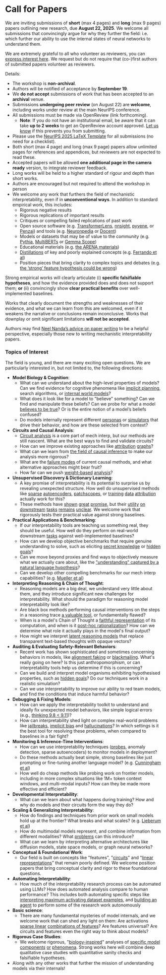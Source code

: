 # Call for Papers
We are inviting submissions of **short** (max 4 pages) and **long** (max 9 pages) papers outlining new research, due **August 22, 2025**. We welcome all submissions that convincingly argue for why they further the field: i.e. which further our ability to use the internal states of neural networks to understand them. 

We are extremely grateful to all who volunteer as reviewers, you can [express interest here](https://www.google.com/url?q=https://docs.google.com/forms/d/e/1FAIpQLSdiw1SJllzoTz_nqzDTzTOGb9DV3W_truQyh-WvYj_QGIi7Mg/viewform?usp%3Ddialog&sa=D&source=editors&ust=1752959244283004&usg=AOvVaw0Bd7SHMN5P60-whW02gRU9). We request but do not require that (co-)first authors of submitted papers volunteer as reviewers. 

Details: 
* The workshop is **non-archival**.
* Authors will be notified of acceptance by **September 19**.
* We **do not accept** submissions of work that has been accepted to an **archival** venue.
* Submissions **undergoing peer review** (on August 22) are **welcome**, including works under review at the main NeurIPS conference.
* All submissions must be made via OpenReview (link forthcoming).
  * **Note**: If you do not have an institutional email, be aware that it can take **up to 2 weeks** to get an OpenReview account approved. [Let us know](mailto:neurips2025@mechinterpworkshop.com) if this prevents you from submitting.
* Please use the [NeurIPS 2025 LaTeX Template](https://www.google.com/url?q=https://media.neurips.cc/Conferences/NeurIPS2025/Styles.zip&sa=D&source=editors&ust=1752959244284501&usg=AOvVaw1ul3HKRUt0WUcRxxY_Qf2Q) for all submissions (no need for a checklist).
* Both short (max 4 page) and long (max 9 page) papers allow unlimited pages for references and appendices, but reviewers are not expected to read these.
* Accepted papers will be allowed **one additional page in the camera ready** version, to integrate reviewer feedback.
* Long works will be held to a higher standard of rigour and depth than short works.
* Authors are encouraged but not required to attend the workshop in person
* We welcome any work that furthers the field of mechanistic interpretability, even if in **unconventional ways**. In addition to standard empirical work, this includes:
  * Rigorous negative results
  * Rigorous replications of important results
  * Critiques or compelling failed replications of past work
  * Open source software (e.g. [TransformerLens](https://www.google.com/url?q=https://github.com/neelnanda-io/TransformerLens&sa=D&source=editors&ust=1752959244285639&usg=AOvVaw2T9b1gPM_j4Qs9hggi52bT), [nnsight](https://www.google.com/url?q=https://github.com/ndif-team/nnsight&sa=D&source=editors&ust=1752959244285727&usg=AOvVaw3CqQMc3Chm5zWmv6WE5EGs), [pyvene](https://www.google.com/url?q=https://github.com/stanfordnlp/pyvene/tree/main/pyvene/models/mlp&sa=D&source=editors&ust=1752959244285822&usg=AOvVaw0OxMhmNaoS6o3vvDrCIVP0), or [Penzai](https://www.google.com/url?q=https://github.com/google-deepmind/penzai&sa=D&source=editors&ust=1752959244285917&usg=AOvVaw2aAXzodsu-kPJXjiN0MEzD)) and tools (e.g. [Neuronpedia](https://www.google.com/url?q=http://neuronpedia.org&sa=D&source=editors&ust=1752959244286005&usg=AOvVaw3zLzD5a3awKmWbMs06DXLc) or [Docent](https://www.google.com/url?q=https://transluce.org/introducing-docent&sa=D&source=editors&ust=1752959244286109&usg=AOvVaw14i-sHx_QMFUeXiXZq1MUK))
  * Models or datasets that may be of value to the community (e.g. [Pythia](https://www.google.com/url?q=https://arxiv.org/abs/2304.01373&sa=D&source=editors&ust=1752959244286320&usg=AOvVaw0r3ONx54_C8euc-4AwSDdk), [MultiBERTs](https://www.google.com/url?q=https://arxiv.org/abs/2106.16163&sa=D&source=editors&ust=1752959244286405&usg=AOvVaw08asw2TdBUjnlIyO7QdBle) or [Gemma Scope](https://www.google.com/url?q=https://arxiv.org/abs/2408.05147&sa=D&source=editors&ust=1752959244286488&usg=AOvVaw33NBpaDw0DxfxZ13XBzpw6))
  * Educational materials (e.g. [the ARENA materials](https://www.google.com/url?q=https://arena3-chapter1-transformer-interp.streamlit.app/&sa=D&source=editors&ust=1752959244286654&usg=AOvVaw1VVrKjZdSlDZCWltVupCig))
  * [Distillations](https://www.google.com/url?q=https://distill.pub/2017/research-debt/&sa=D&source=editors&ust=1752959244286761&usg=AOvVaw3kFK43PqWg2aQXW3QowgsP) of key and poorly explained concepts (e.g. [Ferrando et al](https://www.google.com/url?q=https://arxiv.org/abs/2405.00208&sa=D&source=editors&ust=1752959244286898&usg=AOvVaw14_8ZEANE4_cigFVnGJwes))
  * Position pieces that bring clarity to complex topics and debates (e.g. [the ‘strong’ feature hypothesis could be wrong](https://www.google.com/url?q=https://www.alignmentforum.org/posts/tojtPCCRpKLSHBdpn/the-strong-feature-hypothesis-could-be-wrong&sa=D&source=editors&ust=1752959244287217&usg=AOvVaw38cYS48GTf1Xy7NZbPfrKJ))

Strong empirical works will clearly articulate (i) **specific falsifiable hypotheses**, and how the evidence provided does and does not support them; **or** (ii) convincingly show **clear practical benefits** over well-implemented baselines. 

Works that clearly document the strengths and weaknesses of their evidence, and what we can learn from this are welcomed, even if it weakens the narrative or conclusions remain inconclusive. Works that downplay or omit significant limitations **will not be accepted**. 

Authors may find [Neel Nanda’s advice on paper writing](https://www.google.com/url?q=https://www.alignmentforum.org/posts/eJGptPbbFPZGLpjsp/highly-opinionated-advice-on-how-to-write-ml-papers&sa=D&source=editors&ust=1752959244288201&usg=AOvVaw0e7duHhtOd_UWxt3F70zD0) to be a helpful perspective, especially those new to writing mechanistic interpretability papers. 
### Topics of Interest
The field is young, and there are many exciting open questions. We are particularly interested in, but not limited to, the following directions: 
* **Model Biology & Cognition**:
  * What can we understand about the high-level properties of models? Can we find evidence for cognitive phenomena like [implicit planning](https://www.google.com/url?q=https://transformer-circuits.pub/2025/attribution-graphs/biology.html%23dives-poems&sa=D&source=editors&ust=1752959244288874&usg=AOvVaw09qnapb3Q53zulbkK9EfcG), search algorithms, or [internal world models](https://www.google.com/url?q=https://arxiv.org/abs/2210.13382&sa=D&source=editors&ust=1752959244288981&usg=AOvVaw2CppBF3EHePJrPakYiqf4G)?
  * What does it look like for a model to "believe" something? Can we find and manipulate these beliefs? Can we probe for what a model [believes to be true](https://www.google.com/url?q=https://arxiv.org/abs/2310.06824&sa=D&source=editors&ust=1752959244289262&usg=AOvVaw0-0ESpntHxKiC1_NbMU5U3)? Or is the entire notion of a model’s beliefs confused?
  * Do models internally represent different [personas](https://www.google.com/url?q=https://arxiv.org/abs/2406.12094&sa=D&source=editors&ust=1752959244289468&usg=AOvVaw1mzqCteQTwjF2jk92N-lbg) or [simulators](https://www.google.com/url?q=https://www.nature.com/articles/s41586-023-06647-8&sa=D&source=editors&ust=1752959244289554&usg=AOvVaw3shqHJnQCCWAqK5Zuz_9nY) that drive their behavior, and how are these selected from context?
* **Circuits and Causal Analysis**:
  * [Circuit analysis](https://www.google.com/url?q=https://distill.pub/2020/circuits/zoom-in/&sa=D&source=editors&ust=1752959244289874&usg=AOvVaw1_UFy-jVAtOJGQRwiwEG46) is a core part of mech interp, but our methods are still nascent. What are the best ways to find and validate circuits?
  * How can we improve existing approaches like [attribution](https://www.google.com/url?q=https://arxiv.org/abs/2406.11944&sa=D&source=editors&ust=1752959244290166&usg=AOvVaw1HbvUUmTIQHIcqRrtP1bQI) [graphs](https://www.google.com/url?q=https://transformer-circuits.pub/2025/attribution-graphs/methods.html&sa=D&source=editors&ust=1752959244290264&usg=AOvVaw1a6e3b4dh7DxMuq0Ho25zY)?
  * What can we learn from [the field of causal inference](https://www.google.com/url?q=https://arxiv.org/abs/2407.04690&sa=D&source=editors&ust=1752959244290440&usg=AOvVaw3ghm9FFeZbFauif8y2gGbJ) to make our analysis more rigorous?
  * What are the [failure modes](https://www.google.com/url?q=https://arxiv.org/abs/2307.15771&sa=D&source=editors&ust=1752959244290599&usg=AOvVaw0QPDpNNG1F3K4-5gZ7sm-W) of current causal methods, and what alternative approaches might bear fruit?
  * How far can we push [weight-based](https://www.google.com/url?q=https://arxiv.org/abs/2301.05217&sa=D&source=editors&ust=1752959244290799&usg=AOvVaw0l_gSaj8Zj3jQSG6_afCYJ) [analysis](https://www.google.com/url?q=https://arxiv.org/abs/2410.08417&sa=D&source=editors&ust=1752959244290878&usg=AOvVaw3TttQSaN2zr5CEjOWrJyDe)?
* **Unsupervised Discovery & Dictionary Learning**:
  * A key promise of interpretability is its potential to surprise us by revealing unexpected structure. How well do unsupervised methods like [sparse](https://www.google.com/url?q=https://arxiv.org/abs/2103.15949&sa=D&source=editors&ust=1752959244291284&usg=AOvVaw2_eH3QpDwPUhjKLKhZdgjw) [autoencoders](https://www.google.com/url?q=https://transformer-circuits.pub/2023/monosemantic-features&sa=D&source=editors&ust=1752959244291371&usg=AOvVaw28CohxB9qUluk8RK1RCY4p), [patch](https://www.google.com/url?q=https://arxiv.org/abs/2401.06102&sa=D&source=editors&ust=1752959244291441&usg=AOvVaw2EGxgV8JgQrP1MeVq3fkJI)[scopes](https://www.google.com/url?q=https://arxiv.org/abs/2403.10949v2&sa=D&source=editors&ust=1752959244291495&usg=AOvVaw1M-MtzP1RaJlzI53Z0E_Nd), or [training](https://www.google.com/url?q=https://proceedings.mlr.press/v70/koh17a?ref%3Dhttps://githubhelp.com&sa=D&source=editors&ust=1752959244291588&usg=AOvVaw2naB3RfSh2TXYMaJNGH7dX) [data](https://www.google.com/url?q=https://arxiv.org/abs/2308.03296&sa=D&source=editors&ust=1752959244291668&usg=AOvVaw0vCaj0gKoNWLuaWtaO4aoE) [attribution](https://www.google.com/url?q=https://arxiv.org/abs/2205.11482&sa=D&source=editors&ust=1752959244291759&usg=AOvVaw2k6cKMdXAOUjDqr9HgaMM5) actually work for this?
  * These methods have [shown](https://www.google.com/url?q=https://transformer-circuits.pub/2024/scaling-monosemanticity/index.html&sa=D&source=editors&ust=1752959244291973&usg=AOvVaw0m-eikDm7CZ_0umW7Q9Zw8) [great](https://www.google.com/url?q=https://transformer-circuits.pub/2025/attribution-graphs/biology.html&sa=D&source=editors&ust=1752959244292085&usg=AOvVaw2meY4YjrYMw86DjsZ8FLLb) [promise](https://www.google.com/url?q=https://arxiv.org/abs/2503.10965&sa=D&source=editors&ust=1752959244292177&usg=AOvVaw0aj-vheR7JE0nvDO7UgQTQ), but their [utility](https://www.google.com/url?q=https://arxiv.org/abs/2502.16681&sa=D&source=editors&ust=1752959244292260&usg=AOvVaw2m_t5NvSrc8XEAmb0k2mJj) [on](https://www.google.com/url?q=https://www.tilderesearch.com/blog/sieve&sa=D&source=editors&ust=1752959244292330&usg=AOvVaw1_N5l7BQXA9d_aTv1VGndq) [downstream](https://www.google.com/url?q=https://arxiv.org/abs/2501.17148&sa=D&source=editors&ust=1752959244292403&usg=AOvVaw05N67tksm1ev47l6L7dwhD) [tasks](https://www.google.com/url?q=https://transformer-circuits.pub/2024/features-as-classifiers/index.html&sa=D&source=editors&ust=1752959244292505&usg=AOvVaw1jLjYt2OqfpBAKY8b0qKp1) [remains](https://www.google.com/url?q=https://arxiv.org/abs/2502.04382&sa=D&source=editors&ust=1752959244292608&usg=AOvVaw2OLEG3klNNzTYP35OP_PG_) [unclear](https://www.google.com/url?q=https://www.alignmentforum.org/posts/4uXCAJNuPKtKBsi28/negative-results-for-saes-on-downstream-tasks&sa=D&source=editors&ust=1752959244292767&usg=AOvVaw1H0YtSNATiOvj8qdP-_P7E). We welcome work that rigorously tests their practical value against strong baselines.
* **Practical Applications & Benchmarking**:
  * If our interpretability tools are teaching us something real, they should be useful. How well do they perform on real-world downstream [tasks](https://www.google.com/url?q=https://www.lesswrong.com/posts/wGRnzCFcowRCrpX4Y/downstream-applications-as-validation-of-interpretability&sa=D&source=editors&ust=1752959244293325&usg=AOvVaw06BUhza4acWr335i3vJFPI) against well-implemented baselines?
  * How can we develop objective benchmarks that require genuine understanding to solve, such as eliciting [secret knowledge](https://www.google.com/url?q=https://arxiv.org/abs/2505.14352&sa=D&source=editors&ust=1752959244293621&usg=AOvVaw34UI2zrMR5YQaIaH1so4M0) or [hidden goals](https://www.google.com/url?q=https://arxiv.org/abs/2503.10965&sa=D&source=editors&ust=1752959244293752&usg=AOvVaw1_uaK89vMIHWsQQ-7bsLdC)?
  * Can we move beyond proxies and find ways to objectively measure what we actually care about, like the ["understanding" captured by a natural language hypothesis](https://www.google.com/url?q=https://arxiv.org/abs/2502.04382&sa=D&source=editors&ust=1752959244294075&usg=AOvVaw3ivpTZslN8mObc0HvOJJdn)?
  * Can we develop other compelling benchmarks for our mech interp capabilities? (e.g. [Mueller et al](https://www.google.com/url?q=https://arxiv.org/abs/2504.13151&sa=D&source=editors&ust=1752959244294290&usg=AOvVaw3Ny8iITdrG36qG1uD16PJl))
* **Interpreting Reasoning & Chain of Thought**:
  * Reasoning models are a big deal, we understand very little about them, and they introduce significant new challenges for interpretability. What should the paradigm for reasoning model interpretability look like?
  * Are black box methods performing causal interventions on the steps in a reasoning trace [a valuable tool](https://www.google.com/url?q=https://arxiv.org/abs/2506.19143&sa=D&source=editors&ust=1752959244294945&usg=AOvVaw0FMSpoNXIMx-5Dd5llHCDT), or fundamentally flawed?
  * When is a model's Chain of Thought a [faithful representation](https://www.google.com/url?q=https://arxiv.org/abs/2305.04388&sa=D&source=editors&ust=1752959244295163&usg=AOvVaw3kN-kQ0TrCXpq_v1Sq2eG8) of its computation, and when is it [post-hoc rationalization](https://www.google.com/url?q=https://arxiv.org/abs/2503.08679&sa=D&source=editors&ust=1752959244295290&usg=AOvVaw36_WdHqFKnm9a12pL7iriQ)? How can we determine what role it actually plays in the model's final output?
  * How might we interpret [latent reasoning models](https://www.google.com/url?q=https://arxiv.org/abs/2412.06769&sa=D&source=editors&ust=1752959244295522&usg=AOvVaw2uPEIVsHCGLqobCwhVV1lt) that replace transparent text-based thoughts with opaque vectors?
* **Auditing & Evaluating Safety-Relevant Behaviors**:
  * Recent work has shown sophisticated and sometimes concerning behaviors in models, like [alignment faking](https://www.google.com/url?q=https://arxiv.org/abs/2412.14093&sa=D&source=editors&ust=1752959244295902&usg=AOvVaw056crR0s_0sHg-6HuC9Fkl) or [blackmailing](https://www.google.com/url?q=https://www.anthropic.com/research/agentic-misalignment&sa=D&source=editors&ust=1752959244295993&usg=AOvVaw2aLOlexdtFv8K_LbICTcpE). What's really going on here? Is this just anthropomorphism, or can interpretability tools help us determine if this is concerning?
  * Can we build and interpret model organisms exhibiting hypothesised properties, such as [hidden goals](https://www.google.com/url?q=https://arxiv.org/abs/2503.10965&sa=D&source=editors&ust=1752959244296293&usg=AOvVaw2_FPzvWJWaJMFOrGKITs5J)? Do our techniques work in a realistic simulation?
  * Can we use interpretability to improve our ability to red team models, and find the conditions that induce harmful behavior?
* **Debugging & Fixing Models**:
  * How can we apply the interpretability toolkit to understand and ideally fix unexpected model behaviors, like simple logical errors (e.g., [thinking 9.8 < 9.11](https://www.google.com/url?q=https://transluce.org/observability-interface&sa=D&source=editors&ust=1752959244296819&usg=AOvVaw06qqvivkyxtk6wNvwRH0Ek))?
  * How can interpretability shed light on complex real-world problems like [jailbreaks](https://www.google.com/url?q=https://transformer-circuits.pub/2025/attribution-graphs/biology.html%23dives-jailbreak&sa=D&source=editors&ust=1752959244297086&usg=AOvVaw3KHf3FYvGIImlCOi8SQEUM), [implicit bias](https://www.google.com/url?q=https://arxiv.org/abs/2506.10922&sa=D&source=editors&ust=1752959244297173&usg=AOvVaw0qBArE3kRQbfZqcyHLlhjQ) and [hallucinations](https://www.google.com/url?q=https://arxiv.org/abs/2411.14257&sa=D&source=editors&ust=1752959244297251&usg=AOvVaw06aAhE6FEwsFNAZnBRdMmd)? In which settings is it the best tool for resolving these problems, when compared to baselines in a fair fight?
* **Monitoring & Inference-Time Interventions**:
  * How can we use interpretability techniques ([probes](https://www.google.com/url?q=https://arxiv.org/abs/2102.12452&sa=D&source=editors&ust=1752959244297632&usg=AOvVaw2KSLq6HTggf_V4K19inZGE), anomaly detection, sparse autoencoders) to monitor models in deployment?
  * Do these methods actually beat simple, strong baselines like just prompting or fine-tuning another language model? (e.g. [Cunningham et al](https://www.google.com/url?q=https://alignment.anthropic.com/2025/cheap-monitors/&sa=D&source=editors&ust=1752959244297926&usg=AOvVaw1E-PiTov2sAVH8XYQIo5nC))
  * How well do cheap methods like probing work on frontier models, including in more complex situations like 1M+ token context windows, and multi-modal inputs? How can they be made more effective and efficient?
* **Developmental Interpretability**:
  * What can we learn about what happens during training? How and why do models and their circuits form the way they do?
* **Scaling & Generalizing Interpretability**:
  * How do findings and techniques from prior work on small models hold up at the frontier? What breaks and what scales? (e.g. [Lieberum et al](https://www.google.com/url?q=https://arxiv.org/abs/2307.09458&sa=D&source=editors&ust=1752959244298788&usg=AOvVaw1hsIBJquSG3uT04oltUx8I))
  * How do multimodal models represent, and combine information from different modalities? What [problems](https://www.google.com/url?q=https://openreview.net/pdf?id%3DVUhRdZp8ke&sa=D&source=editors&ust=1752959244299012&usg=AOvVaw33y5tOecsur7tjCJE2v_ew) can this introduce?
  * What can we learn by interpreting alternative architectures like diffusion models, state space models, or graph neural networks?
* **Conceptual & Foundational Work**:
  * Our field is built on concepts like "features", "[circuits](https://www.google.com/url?q=https://distill.pub/2020/circuits/zoom-in/&sa=D&source=editors&ust=1752959244299434&usg=AOvVaw28JdvlOWAw0UszIHW1MD7K)" and “[linear representations](https://www.google.com/url?q=https://transformer-circuits.pub/2024/july-update/index.html%23linear-representations&sa=D&source=editors&ust=1752959244299564&usg=AOvVaw2ixhhPAf_6251yUbOdCBPd)” that remain poorly defined. We welcome position papers that bring conceptual clarity and rigor to these foundational questions.
* **Automating Interpretability**:
  * How much of the interpretability research process can be automated using LLMs? How does automated analysis compare to human performance? This includes both automating specific steps like [interpreting maximum activating dataset examples](https://www.google.com/url?q=https://openaipublic.blob.core.windows.net/neuron-explainer/paper/index.html&sa=D&source=editors&ust=1752959244300247&usg=AOvVaw2DslAX2_iplAlLjMRCHLEj), and [building an agent](https://www.google.com/url?q=https://arxiv.org/abs/2404.14394&sa=D&source=editors&ust=1752959244300350&usg=AOvVaw2ahcCjQqtuQaKmDcI0ScKj) to perform some of the research work autonomously
* **Basic science**:
  * There are many fundamental mysteries of model internals, and we welcome work that can shed any light on them: Are activations [sparse linear](https://www.google.com/url?q=https://arxiv.org/abs/1601.03764&sa=D&source=editors&ust=1752959244300718&usg=AOvVaw13fRo7GVKqheF1DXGN6gtg) [combinations of features](https://www.google.com/url?q=https://transformer-circuits.pub/2022/toy_model/index.html&sa=D&source=editors&ust=1752959244300831&usg=AOvVaw2XIoc4zcPx3JqWUkAp0hwY)? Are features universal? Are circuits and features even the right way to think about models?
* **Rigorous Case Studies**:
  * We welcome rigorous, "[biology-inspired](https://www.google.com/url?q=https://distill.pub/2020/circuits/curve-circuits/&sa=D&source=editors&ust=1752959244301173&usg=AOvVaw0MZHWn2eVF4vG3_IF1JWSc)" analyses of [specific model](https://www.google.com/url?q=https://arxiv.org/abs/2310.04625&sa=D&source=editors&ust=1752959244301287&usg=AOvVaw2K4nqwmoBKEg8GEC3fzS27) [components](https://www.google.com/url?q=https://transformer-circuits.pub/2024/scaling-monosemanticity/index.html&sa=D&source=editors&ust=1752959244301393&usg=AOvVaw2Kief_F10CJTnoEouREvFM) [or](https://www.google.com/url?q=https://arxiv.org/abs/2305.01610&sa=D&source=editors&ust=1752959244301472&usg=AOvVaw21EzXBN_I7Vu-MFr6UvcSG) [phenomena](https://www.google.com/url?q=https://arxiv.org/abs/2306.09346&sa=D&source=editors&ust=1752959244301552&usg=AOvVaw07C2DhDO2274nqUIQ5UAmx). Strong works here will combine deep qualitative case studies with quantitative sanity checks and falsifiable hypotheses.
* Along with any other works that further the mission of understanding models via their internals!